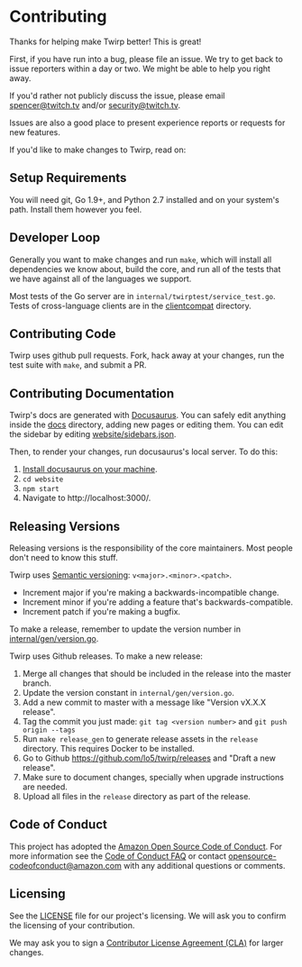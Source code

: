 # Contributing #

Thanks for helping make Twirp better! This is great!

First, if you have run into a bug, please file an issue. We try to get back to
issue reporters within a day or two. We might be able to help you right away.

If you'd rather not publicly discuss the issue, please email spencer@twitch.tv
and/or security@twitch.tv.

Issues are also a good place to present experience reports or requests for new
features.

If you'd like to make changes to Twirp, read on:

## Setup Requirements ##

You will need git, Go 1.9+, and Python 2.7 installed and on your system's path.
Install them however you feel.

## Developer Loop ##

Generally you want to make changes and run `make`, which will install all
dependencies we know about, build the core, and run all of the tests that we
have against all of the languages we support.

Most tests of the Go server are in `internal/twirptest/service_test.go`. Tests
of cross-language clients are in the [clientcompat](./clientcompat) directory.

## Contributing Code ##

Twirp uses github pull requests. Fork, hack away at your changes, run the test
suite with `make`, and submit a PR.

## Contributing Documentation ##

Twirp's docs are generated with [Docusaurus](https://docusaurus.io/). You can
safely edit anything inside the [docs](./docs) directory, adding new pages or
editing them. You can edit the sidebar by editing
[website/sidebars.json](./website/sidebars.json).

Then, to render your changes, run docusaurus's local server. To do this:

 1. [Install docusaurus on your machine](https://docusaurus.io/docs/en/installation.html).
 2. `cd website`
 3. `npm start`
 4. Navigate to http://localhost:3000/.

## Releasing Versions ##

Releasing versions is the responsibility of the core maintainers. Most people
don't need to know this stuff.

Twirp uses [Semantic versioning](http://semver.org/): `v<major>.<minor>.<patch>`.

 * Increment major if you're making a backwards-incompatible change.
 * Increment minor if you're adding a feature that's backwards-compatible.
 * Increment patch if you're making a bugfix.

To make a release, remember to update the version number in
[internal/gen/version.go](./internal/gen/version.go).

Twirp uses Github releases. To make a new release:
 1. Merge all changes that should be included in the release into the master
    branch.
 2. Update the version constant in `internal/gen/version.go`.
 3. Add a new commit to master with a message like "Version vX.X.X release".
 4. Tag the commit you just made: `git tag <version number>` and `git push
    origin --tags`
 5. Run `make release_gen` to generate release assets in the `release`
    directory. This requires Docker to be installed.
 6. Go to Github https://github.com/lo5/twirp/releases and
    "Draft a new release".
 7. Make sure to document changes, specially when upgrade instructions are
    needed.
 8. Upload all files in the `release` directory as part of the release.


## Code of Conduct
This project has adopted the [Amazon Open Source Code of Conduct](https://aws.github.io/code-of-conduct).
For more information see the [Code of Conduct FAQ](https://aws.github.io/code-of-conduct-faq) or contact
opensource-codeofconduct@amazon.com with any additional questions or comments.


## Licensing

See the [LICENSE](https://github.com/lo5/twirp/blob/master/LICENSE) file for our project's licensing. We will ask you to confirm the licensing of your contribution.

We may ask you to sign a [Contributor License Agreement (CLA)](http://en.wikipedia.org/wiki/Contributor_License_Agreement) for larger changes.
